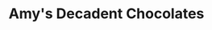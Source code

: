 ---
title: "Amy's Decadent Chocolates"
url: /bremerton/amys-decadent-chocolates/
shop: chocolate
---